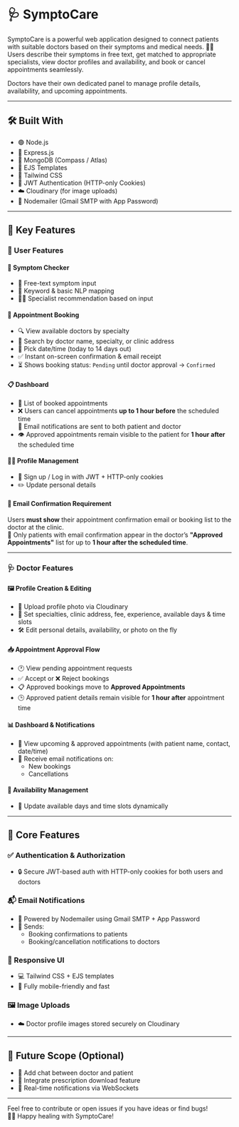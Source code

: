 # 🩺 SymptoCare

SymptoCare is a powerful web application designed to connect patients with suitable doctors based on their symptoms and medical needs. 🧠💊  
Users describe their symptoms in free text, get matched to appropriate specialists, view doctor profiles and availability, and book or cancel appointments seamlessly.

Doctors have their own dedicated panel to manage profile details, availability, and upcoming appointments.

---

## 🛠️ Built With

- 🟢 Node.js
- 🚂 Express.js
- 🍃 MongoDB (Compass / Atlas)
- 🎨 EJS Templates
- 🌈 Tailwind CSS
- 🔐 JWT Authentication (HTTP-only Cookies)
- ☁️ Cloudinary (for image uploads)
- 📧 Nodemailer (Gmail SMTP with App Password)

---

## 🌟 Key Features

### 👤 User Features

#### 🩻 Symptom Checker
- 📝 Free-text symptom input
- 🤖 Keyword & basic NLP mapping
- 👨‍⚕️ Specialist recommendation based on input

#### 📅 Appointment Booking
- 🔍 View available doctors by specialty
- 🔎 Search by doctor name, specialty, or clinic address
- 📆 Pick date/time (today to 14 days out)
- ✅ Instant on-screen confirmation & email receipt
- ⏳ Shows booking status: `Pending` until doctor approval → `Confirmed`

#### 📋 Dashboard
- 📌 List of booked appointments
- ❌ Users can cancel appointments **up to 1 hour before** the scheduled time  
  📩 Email notifications are sent to both patient and doctor
- 👁️ Approved appointments remain visible to the patient for **1 hour after** the scheduled time

#### 🧑‍💼 Profile Management
- 🔐 Sign up / Log in with JWT + HTTP-only cookies
- ✏️ Update personal details

#### 📧 Email Confirmation Requirement
Users **must show** their appointment confirmation email or booking list to the doctor at the clinic.  
📩 Only patients with email confirmation appear in the doctor’s **"Approved Appointments"** list for up to **1 hour after the scheduled time**.

---

### 🩺 Doctor Features

#### 🖼️ Profile Creation & Editing
- 📸 Upload profile photo via Cloudinary
- 🏥 Set specialties, clinic address, fee, experience, available days & time slots
- 🛠️ Edit personal details, availability, or photo on the fly

#### 📥 Appointment Approval Flow
- 🕐 View pending appointment requests
- ✅ Accept or ❌ Reject bookings
- 📋 Approved bookings move to **Approved Appointments**
- 🕒 Approved patient details remain visible for **1 hour after** appointment time

#### 📊 Dashboard & Notifications
- 📅 View upcoming & approved appointments (with patient name, contact, date/time)
- 📩 Receive email notifications on:
  - New bookings
  - Cancellations

#### 📆 Availability Management
- 🔄 Update available days and time slots dynamically

---

## 🔐 Core Features

### ✅ Authentication & Authorization
- 🔒 Secure JWT-based auth with HTTP-only cookies for both users and doctors

### 📬 Email Notifications
- 📧 Powered by Nodemailer using Gmail SMTP + App Password
- 📨 Sends:
  - Booking confirmations to patients
  - Booking/cancellation notifications to doctors

### 📱 Responsive UI
- 💻 Tailwind CSS + EJS templates
- 📲 Fully mobile-friendly and fast

### 🖼️ Image Uploads
- ☁️ Doctor profile images stored securely on Cloudinary

---

## 🚀 Future Scope (Optional)
- 💬 Add chat between doctor and patient
- 🧾 Integrate prescription download feature
- 🔔 Real-time notifications via WebSockets

---

Feel free to contribute or open issues if you have ideas or find bugs!  
🧑‍💻 Happy healing with SymptoCare!
    
